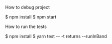 
How to debug project

$ npm install
$ npm start

How to run the tests

$ npm install
$ yarn test -- -t returns --runInBand


